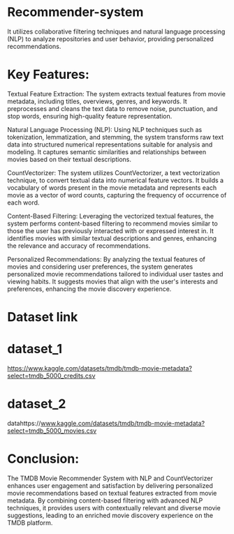 # Recommender-system
It utilizes collaborative filtering techniques and natural language processing (NLP) to analyze repositories and user behavior, providing personalized recommendations.

# Key Features:

Textual Feature Extraction: The system extracts textual features from movie metadata, including titles, overviews, genres, and keywords. It preprocesses and cleans the text data to remove noise, punctuation, and stop words, ensuring high-quality feature representation.

Natural Language Processing (NLP): Using NLP techniques such as tokenization, lemmatization, and stemming, the system transforms raw text data into structured numerical representations suitable for analysis and modeling. It captures semantic similarities and relationships between movies based on their textual descriptions.

CountVectorizer: The system utilizes CountVectorizer, a text vectorization technique, to convert textual data into numerical feature vectors. It builds a vocabulary of words present in the movie metadata and represents each movie as a vector of word counts, capturing the frequency of occurrence of each word.

Content-Based Filtering: Leveraging the vectorized textual features, the system performs content-based filtering to recommend movies similar to those the user has previously interacted with or expressed interest in. It identifies movies with similar textual descriptions and genres, enhancing the relevance and accuracy of recommendations.

Personalized Recommendations: By analyzing the textual features of movies and considering user preferences, the system generates personalized movie recommendations tailored to individual user tastes and viewing habits. It suggests movies that align with the user's interests and preferences, enhancing the movie discovery experience.

# Dataset link
# dataset_1
https://www.kaggle.com/datasets/tmdb/tmdb-movie-metadata?select=tmdb_5000_credits.csv
# dataset_2
datahttps://www.kaggle.com/datasets/tmdb/tmdb-movie-metadata?select=tmdb_5000_movies.csv

# Conclusion:

The TMDB Movie Recommender System with NLP and CountVectorizer enhances user engagement and satisfaction by delivering personalized movie recommendations based on textual features extracted from movie metadata. By combining content-based filtering with advanced NLP techniques, it provides users with contextually relevant and diverse movie suggestions, leading to an enriched movie discovery experience on the TMDB platform.
